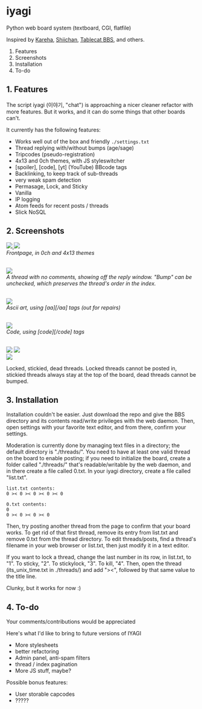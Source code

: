 # iyagi
Python web board system (textboard, CGI, flatfile)

Inspired by [Kareha](http://wakaba.c3.cx/s/web/wakaba_kareha), 
[Shiichan](https://wakaba.c3.cx/shii/shiichan),
[Tablecat BBS](http://tablecat.ipyo.heliohost.org/bbs/), 
and others. 

1. Features
2. Screenshots
3. Installation
4. To-do 

## 1. Features
The script iyagi (이야기,  "chat") is approaching a nicer cleaner
refactor with more features. But it works, and it can do some things
that other boards can't.

It currently has the following features:
- Works well out of the box and friendly `./settings.txt`
- Thread replying with/without bumps (age/sage)
- Tripcodes (pseudo-registration)
- 4x13 and 0ch themes, with JS styleswitcher
- [spoiler], [code], [yt] (YouTube) BBcode tags
- Backlinking, to keep track of sub-threads
- very weak spam detection
- Permasage, Lock, and Sticky
- Vanilla
- IP logging 
- Atom feeds for recent posts / threads
- Slick NoSQL  

## 2. Screenshots
<a href="https://i.imgur.com/yJztMga.png">
<img src="https://i.imgur.com/yJztMgab.png">
</a><a href="https://i.imgur.com/OTvViMn.png">
<img src="https://i.imgur.com/OTvViMnb.png"></a>
<br><i>Frontpage, in 0ch and 4x13 themes</i><br>

<br><a href="https://i.imgur.com/DxpsOl8.png">
<img src="https://i.imgur.com/DxpsOl8m.png"></a>
<br><i>A thread with no comments, showing off the reply window. "Bump" can 
be unchecked, which preserves the thread's order in the index.</i><br>

<br><a href="https://i.imgur.com/IR5zORs.png">
<img src="https://i.imgur.com/IR5zORsb.png"></a>
<br><i>Ascii art, using [aa][/aa] tags (out for repairs)</i><br>

<br><a href="https://i.imgur.com/8rDMdab.png">
<img src="https://i.imgur.com/8rDMdabm.png"></a>
<br><i>Code, using [code][/code] tags </i><br>

<br><a href="https://i.imgur.com/1yy0OCd.png">
<img src="https://i.imgur.com/1yy0OCdb.png"></a>
<a href="https://i.imgur.com/ktSWd3u.png">
<img src="https://i.imgur.com/ktSWd3ub.png"></a>
<br><a href="https://i.imgur.com/EoyS473.png">
<img src="https://i.imgur.com/EoyS473m.png"></a><br>

Locked, stickied, dead threads. Locked threads cannot be posted in, 
stickied threads always stay at the top of the board, dead threads 
cannot be bumped.

## 3. Installation
Installation couldn't be easier. Just download the repo and give the BBS 
directory and its contents read/write privileges with the web daemon. 
Then, open settings with your favorite text editor, and from there, 
confirm your settings. 

Moderation is currently done by managing text files in a directory; 
the default directory is "./threads/". You need to have at least one 
valid thread on the board to enable posting; if you need to initialize 
the board, create a folder called "./threads/" that's readable/writable 
by the web daemon, and in there create a file called 0.txt. In your iyagi directory, create a file called "list.txt".

    list.txt contents:
    0 >< 0 >< 0 >< 0 >< 0
      
    0.txt contents:
    0
    0 >< 0 >< 0 >< 0
    
Then, try posting another thread from the page to confirm that your board 
works. To get rid of that first thread, remove its entry from list.txt and
remove 0.txt from the thread directory. To edit threads/posts, find a 
thread's filename in your web browser or list.txt, then just modify it in 
a text editor. 

If you want to lock a thread, change the last number in its row, in 
list.txt, to "1". To sticky, "2". To stickylock, "3". To kill, "4". 
Then, open the thread (its\_unix\_time.txt in ./threads/) and add "><",
followed by that same value to the title line. 

Clunky, but it works for now :) 

## 4. To-do 
Your comments/contributions would be appreciated 

Here's what I'd like to bring to future versions of IYAGI
- More stylesheets
- better refactoring 
- Admin panel, anti-spam filters
- thread / index pagination
- More JS stuff, maybe?

Possible bonus features:
- User storable capcodes
- ?????
